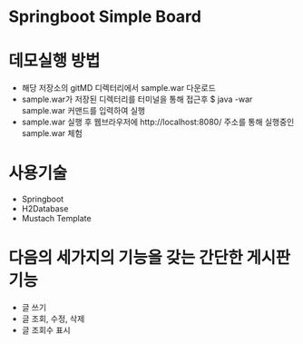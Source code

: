 Springboot Simple Board
=======================
# 데모실행 방법
- 해당 저장소의 gitMD 디렉터리에서 sample.war 다운로드
- sample.war가 저장된 디렉터리를 터미널을 통해 접근후 $ java -war sample.war 커맨드를 입력하여 실행
- sample.war 실행 후 웹브라우저에 http://localhost:8080/ 주소를 통해 실행중인 sample.war 체험

# 사용기술
- Springboot
- H2Database
- Mustach Template

# 다음의 세가지의 기능을 갖는 간단한 게시판 기능
- 글 쓰기
- 글 조회, 수정, 삭제
- 글 조회수 표시
